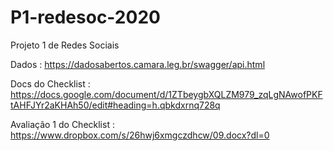 # P1-redesoc-2020
Projeto 1 de Redes Sociais 

Dados : https://dadosabertos.camara.leg.br/swagger/api.html

Docs do Checklist : https://docs.google.com/document/d/1ZTbeygbXQLZM979_zqLgNAwofPKFtAHFJYr2aKHAh50/edit#heading=h.qbkdxrnq728q

Avaliação 1 do Checklist : https://www.dropbox.com/s/26hwj6xmgczdhcw/09.docx?dl=0
